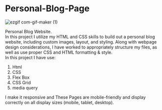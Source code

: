# Personal-Blog-Page
![ezgif com-gif-maker (1)](https://user-images.githubusercontent.com/70126786/116806667-113ae700-ab48-11eb-8799-cf4171da2a19.gif)

Personal Blog Website.  
In this project I utilize my HTML and CSS skills to build out a personal blog website, including custom images, layout, and styling. 
Along with webpage design considerations, I have worked to appropriately structure my files, as well as use proper CSS and HTML formatting &amp; style.  
In this project I have use: 
1) Html 
2) CSS 
3) Flex Box 
4) CSS Grid  
5) media query 

I make it responsive and These Pages are mobile-friendly and display correctly on all display sizes (mobile, tablet, desktop).
